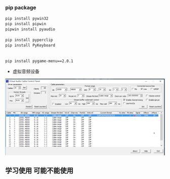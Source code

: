 ### pip package
```bash
pip install pywin32
pip install pipwin
pipwin install pyaudio

pip install pyperclip
pip install PyKeyboard


pip install pygame-menu==2.0.1
```


* 虚拟音频设备

![](demo1_虚拟音频线路.png)


## 学习使用 可能不能使用